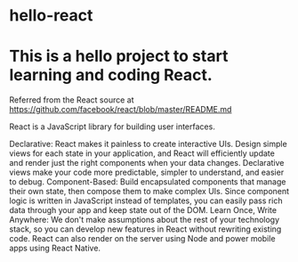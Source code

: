# hello-react
# This is a hello project to start learning and coding React.

Referred from the React source at https://github.com/facebook/react/blob/master/README.md

React is a JavaScript library for building user interfaces.

Declarative: React makes it painless to create interactive UIs. Design simple views for each state in your application, and React will efficiently update and render just the right components when your data changes. Declarative views make your code more predictable, simpler to understand, and easier to debug.
Component-Based: Build encapsulated components that manage their own state, then compose them to make complex UIs. Since component logic is written in JavaScript instead of templates, you can easily pass rich data through your app and keep state out of the DOM.
Learn Once, Write Anywhere: We don't make assumptions about the rest of your technology stack, so you can develop new features in React without rewriting existing code. React can also render on the server using Node and power mobile apps using React Native.

